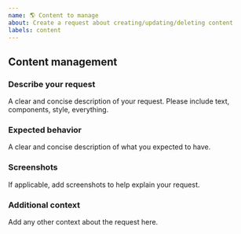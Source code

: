```yaml
---
name: 🌎 Content to manage
about: Create a request about creating/updating/deleting content
labels: content
---
```


## Content management

### Describe your request

A clear and concise description of your request. Please include text, components, style, everything.

### Expected behavior

A clear and concise description of what you expected to have.

### Screenshots

If applicable, add screenshots to help explain your request.

### Additional context

Add any other context about the request here.
